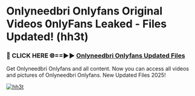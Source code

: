 # Onlyneedbri Onlyfans Original Videos 0nlyFans Leaked - Files Updated! (hh3t)

<h3>🔴 CLICK HERE 🌐==►► <a href="https://tinyurl.com/2m67pmp6" rel="nofollow">Onlyneedbri Onlyfans Updated Files</a></h3>

Get Onlyneedbri Onlyfans and all content. Now you can access all videos and pictures of Onlyneedbri Onlyfans. New Updated Files 2025!

[![hh3t](https://i.imgur.com/H4QAA4z.gif)](https://tinyurl.com/2m67pmp6)